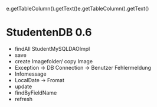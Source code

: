 e.getTableColumn().getText()e.getTableColumn().getText()
#  StudentenDB 0.6

*   findAll StudentMySQLDAOImpl
*   save
*   create Imagefolder/ copy Image
* 	Exception -> DB Connection -> Benutzer Fehlermeldung
* 	Infomessage
*	LocalDate -> Fromat
*	update
*	findByFieldName
*	refresh
